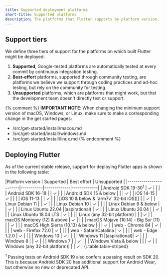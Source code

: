 ```yaml
---
title: Supported deployment platforms
short-title: Supported platforms
description: The platforms that Flutter supports by platform version.
---
```


## Support tiers

We define three tiers of support for the platforms on
which built Flutter might be deployed:

1. **Supported**, Google-tested platforms
   are automatically tested at every commit
   by continuous integration testing.
1. **Best-effort** platforms, supported through community
   testing, are platforms we believe we support through
   coding practices and ad-hoc testing,
   but rely on the community for testing.
1. **Unsupported** platforms, which are platforms that
   might work, but that the development team
   doesn't directly test or support.
   
{% comment %}
**IMPORTANT NOTE**:
When changing the minimum support version of macOS, Windows, or Linux,
make sure to make a corresponding change in the get started pages:
  * /src/get-started/install/macos.md
  * /src/get-started/install/windows.md
  * /src/get-started/install/linux.md
{% endcomment %}


## Deploying Flutter

As of the current stable release,
support for deploying Flutter apps is shown in the
following table:

<div class="table-wrapper" markdown="1">
|Platform version        | Supported | Best effort | Unsupported |
|------------------------|-----------|-------------|-------------|
| Android SDK 19-30<sup>1</sup> | ✓  |             |             |
| Android SDK 16-18      |           |      ✓      |             |
| Android SDK 15 & below |           |             |      ✓      |
| iOS 14-15              |     ✓     |             |             |
| iOS 11-13              |           |      ✓      |             |
| [iOS 10 & below & `arm7v` 32-bit iOS][] |        |      ✓      |
| Linux Debian 11        |           |      ✓      |             |
| Linux Debian 10        |     ✓     |             |             |
| Linux Debian 9 & below |           |      ✓      |             |
| Linux Ubuntu 22.04 |(aspirational) |      ✓      |             |
| Linux Ubuntu 20.04     |           |      ✓      |             |
| Linux Ubuntu 18.04 LTS |     ✓     |             |             |
| Linux (any 32-bit platform) |      |             |      ✓      |
| macOS Monterey (12) & above |  ✓   |             |             |
| macOS Mojave (10.14) - Big Sur (11) | |   ✓      |             |
| macOS High Sierra (10.13) & below | |            |      ✓      |
| web - Chrome 84        |     ✓     |             |             |
| web - Firefox 72.0     |     ✓     |             |             |
| web - Safari/Catalina  |     ✓     |             |             |
| web - Edge 1.2.0       |     ✓     |             |             |
| Windows 10             |     ✓     |             |             |
| Windows 11          |(aspirational)|      ✓      |             |
| Windows 8              |           |      ✓      |             |
| Windows 7              |           |      ✓      |             |
| Windows Vista & below  |           |             |      ✓      |
| Windows (any 32-bit platform)|     |             |      ✓      |
{:.table.table-striped}
</div>

<sup>1</sup> Passing tests on Android SDK 19 also
  confers a passing result on SDK 20.
  This is because Android SDK 20 has
  additional support for Android Wear,
  but otherwise no new or deprecated API.

[iOS 10 & below & `arm7v` 32-bit iOS]: {{site.url}}/go/rfc-32-bit-ios-unsupported

